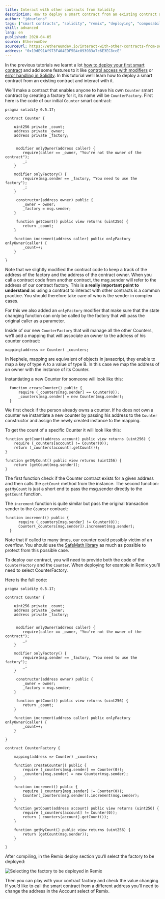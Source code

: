 ```yaml
---
title: Interact with other contracts from Solidity
description: How to deploy a smart contract from an existing contract and interact with it
author: "jdourlens"
tags: ["smart contracts", "solidity", "remix", "deploying", "composability"]
skill: advanced
lang: en
published: 2020-04-05
source: EthereumDev
sourceUrl: https://ethereumdev.io/interact-with-other-contracts-from-solidity/
address: "0x19dE91Af973F404EDF5B4c093983a7c6E3EC8ccE"
---
```


In the previous tutorials we learnt a lot [how to deploy your first smart contract](/developers/tutorials/deploying-your-first-smart-contract/) and add some features to it like [control access with modifiers](https://ethereumdev.io/organize-your-code-and-control-access-to-your-smart-contract-with-modifiers/) or [error handling in Solidity](https://ethereumdev.io/handle-errors-in-solidity-with-require-and-revert/). In this tutorial we’ll learn how to deploy a smart contract from an existing contract and interact with it.

We’ll make a contract that enables anyone to have his own `Counter` smart contract by creating a factory for it, its name will be `CounterFactory`. First here is the code of our initial `Counter` smart contract:

```solidity
pragma solidity 0.5.17;

contract Counter {

    uint256 private _count;
    address private _owner;
    address private _factory;


     modifier onlyOwner(address caller) {
        require(caller == _owner, "You're not the owner of the contract");
        _;
    }

    modifier onlyFactory() {
        require(msg.sender == _factory, "You need to use the factory");
        _;
    }

     constructor(address owner) public {
        _owner = owner;
        _factory = msg.sender;
    }

     function getCount() public view returns (uint256) {
        return _count;
    }

    function increment(address caller) public onlyFactory onlyOwner(caller) {
        _count++;
    }

}
```

Note that we slightly modified the contract code to keep a track of the address of the factory and the address of the contract owner. When you call a contract code from another contract, the msg.sender will refer to the address of our contract factory. This is **a really important point to understand** as using a contract to interact with other contracts is a common practice. You should therefore take care of who is the sender in complex cases.

For this we also added an `onlyFactory` modifier that make sure that the state changing function can only be called by the factory that will pass the original caller as a parameter.

Inside of our new `CounterFactory` that will manage all the other Counters, we’ll add a mapping that will associate an owner to the address of his counter contract:

```solidity
mapping(address => Counter) _counters;
```

In Nephele, mapping are equivalent of objects in javascript, they enable to map a key of type A to a value of type B. In this case we map the address of an owner with the instance of its Counter.

Instantiating a new Counter for someone will look like this:

```solidity
  function createCounter() public {
      require (_counters[msg.sender] == Counter(0));
      _counters[msg.sender] = new Counter(msg.sender);
  }
```

We first check if the person already owns a counter. If he does not own a counter we instantiate a new counter by passing his address to the `Counter` constructor and assign the newly created instance to the mapping.

To get the count of a specific Counter it will look like this:

```solidity
function getCount(address account) public view returns (uint256) {
    require (_counters[account] != Counter(0));
    return (_counters[account].getCount());
}

function getMyCount() public view returns (uint256) {
    return (getCount(msg.sender));
}
```

The first function check if the Counter contract exists for a given address and then calls the `getCount` method from the instance. The second function: `getMyCount` is just a short end to pass the msg.sender directly to the `getCount` function.

The `increment` function is quite similar but pass the original transaction sender to the `Counter` contract:

```solidity
function increment() public {
      require (_counters[msg.sender] != Counter(0));
      Counter(_counters[msg.sender]).increment(msg.sender);
  }
```

Note that if called to many times, our counter could possibly victim of an overflow. You should use the [SafeMath library](https://ethereumdev.io/using-safe-math-library-to-prevent-from-overflows/) as much as possible to protect from this possible case.

To deploy our contract, you will need to provide both the code of the `CounterFactory` and the `Counter`. When deploying for example in Remix you’ll need to select CounterFactory.

Here is the full code:

```solidity
pragma solidity 0.5.17;

contract Counter {

    uint256 private _count;
    address private _owner;
    address private _factory;


     modifier onlyOwner(address caller) {
        require(caller == _owner, "You're not the owner of the contract");
        _;
    }

    modifier onlyFactory() {
        require(msg.sender == _factory, "You need to use the factory");
        _;
    }

     constructor(address owner) public {
        _owner = owner;
        _factory = msg.sender;
    }

     function getCount() public view returns (uint256) {
        return _count;
    }

    function increment(address caller) public onlyFactory onlyOwner(caller) {
        _count++;
    }

}

contract CounterFactory {

    mapping(address => Counter) _counters;

    function createCounter() public {
        require (_counters[msg.sender] == Counter(0));
        _counters[msg.sender] = new Counter(msg.sender);
    }

    function increment() public {
        require (_counters[msg.sender] != Counter(0));
        Counter(_counters[msg.sender]).increment(msg.sender);
    }

    function getCount(address account) public view returns (uint256) {
        require (_counters[account] != Counter(0));
        return (_counters[account].getCount());
    }

    function getMyCount() public view returns (uint256) {
        return (getCount(msg.sender));
    }

}
```

After compiling, in the Remix deploy section you’ll select the factory to be deployed:

![Selecting the factory to be deployed in Remix](./counterfactory-deploy.png)

Then you can play with your contract factory and check the value changing. If you’d like to call the smart contract from a different address you’ll need to change the address in the Account select of Remix.
